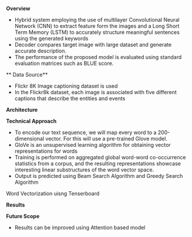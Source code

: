 
**Overview**
- Hybrid system employing the use of multilayer Convolutional Neural Network (CNN) to extract feature form the images and a Long Short Term Memory (LSTM) to accurately structure meaningful sentences using the generated keywords
- Decoder compares target image with large dataset and generate accurate description.
- The performance of the proposed model is evaluated using standard evaluation matrices such as BLUE score.

** Data Source**
- Flickr 8K Image captioning dataset is used
- In the Flickr8k dataset, each image is associated with five different captions that describe the entities and events

**Architecture**

**Technical Approach**
- To encode our text sequence, we will map every word to a 200-dimensional vector. For this will use a pre-trained Glove model.
- GloVe is an unsupervised learning algorithm for obtaining vector representations for words
- Training is performed on aggregated global word-word co-occurrence statistics from a corpus, and the resulting representations showcase interesting linear substructures of the word vector space.
- Output is predicted using Beam Search Algorithm and Greedy Search Algorithm

 Word Vectorization uisng Tenserboard
 
**Results**

**Future Scope**
- Results can be improved using Attention based model
